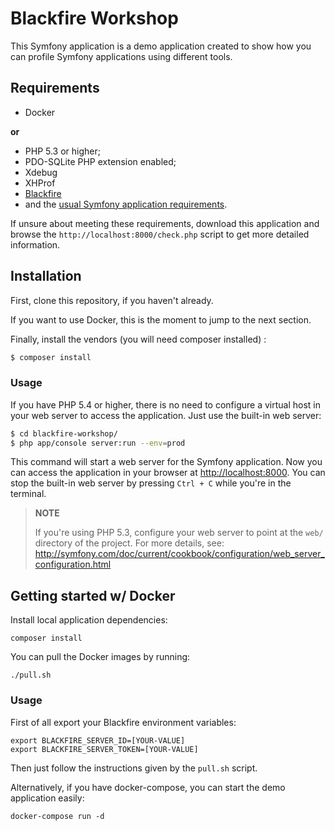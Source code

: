 # Blackfire Workshop

This Symfony application is a demo application created to show how
you can profile Symfony applications using different tools.

Requirements
------------

  * Docker

**or**

  * PHP 5.3 or higher;
  * PDO-SQLite PHP extension enabled;
  * Xdebug
  * XHProf
  * [Blackfire](https://blackfire.io/getting-started)
  * and the [usual Symfony application requirements](http://symfony.com/doc/current/reference/requirements.html).

If unsure about meeting these requirements, download this application and
browse the `http://localhost:8000/check.php` script to get more detailed
information.

Installation
------------

First, clone this repository, if you haven't already.

If you want to use Docker, this is the moment to jump to the next section.

Finally, install the vendors (you will need composer installed) :


```bash
$ composer install
```

### Usage

If you have PHP 5.4 or higher, there is no need to configure a virtual host
in your web server to access the application. Just use the built-in web server:

```bash
$ cd blackfire-workshop/
$ php app/console server:run --env=prod
```

This command will start a web server for the Symfony application. Now you can
access the application in your browser at <http://localhost:8000>. You can
stop the built-in web server by pressing `Ctrl + C` while you're in the
terminal.

> **NOTE**
>
> If you're using PHP 5.3, configure your web server to point at the `web/`
> directory of the project. For more details, see:
> http://symfony.com/doc/current/cookbook/configuration/web_server_configuration.html
> 

Getting started w/ Docker
-------------------------

Install local application dependencies:
```
composer install
```

You can pull the Docker images by running:
```
./pull.sh
```

### Usage

First of all export your Blackfire environment variables:
```
export BLACKFIRE_SERVER_ID=[YOUR-VALUE]
export BLACKFIRE_SERVER_TOKEN=[YOUR-VALUE]
```

Then just follow the instructions given by the `pull.sh` script.

Alternatively, if you have docker-compose, you can start the demo application easily:

```
docker-compose run -d
```
